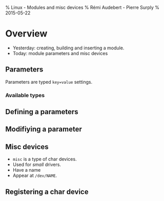 % Linux - Modules and misc devices
% Rémi Audebert - Pierre Surply
% 2015-05-22

# Overview

- Yesterday: creating, building and inserting a module.
- Today: module parameters and misc devices

## Parameters

Parameters are typed `key=value` settings.

### Available types

## Defining a parameters

## Modifiying a parameter

## Misc devices

- `misc` is a type of char devices.
- Used for *small* drivers.
- Have a name
- Appear at `/dev/NAME`.

## Registering a char device
